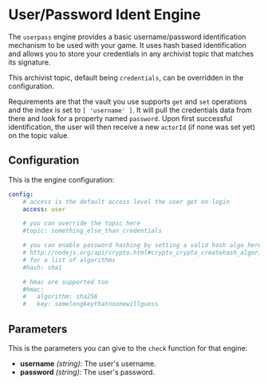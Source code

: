 # User/Password Ident Engine

The `userpass` engine provides a basic username/password identification mechanism to be used with
your game. It uses hash based identification and allows you to store your credentials in any
archivist topic that matches its signature.

This archivist topic, default being `credentials`, can be overridden in the configuration.

Requirements are that the vault you use supports `get` and `set` operations and the index is set to
`[ 'username' ]`. It will pull the credentials data from there and look for a property named
`password`. Upon first successful identification, the user will then receive a new `actorId` (if
none was set yet) on the topic value.

## Configuration

This is the engine configuration:

```yaml
config:
	# access is the default access level the user get on login
	access: user

	# you can override the topic here
	#topic: something_else_than_credentials

	# you can enable password hashing by setting a valid hash algo here, see:
	# http://nodejs.org/api/crypto.html#crypto_crypto_createhash_algorithm
	# for a list of algorithms
	#hash: sha1

	# hmac are supported too
	#hmac:
	#	algorithm: sha256
	#	key: somelongkeythatnoonewillguess
```

## Parameters

This is the parameters you can give to the `check` function for that engine:

* __username__ _(string)_: The user's username.
* __password__ _(string)_: The user's password.
